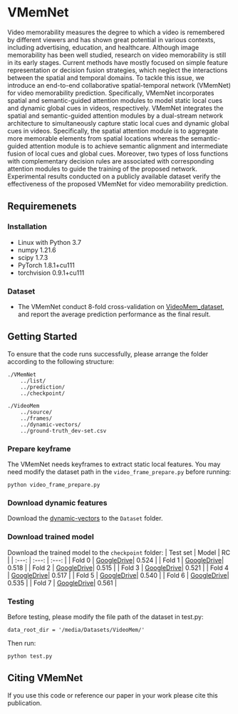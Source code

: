 # VMemNet
Video memorability measures the degree to which a video is remembered by different viewers and has shown great potential in various contexts, including advertising, education, and healthcare. Although image memorability has been well studied, research on video memorability is still in its early stages. Current methods have mostly focused on simple feature representation or decision fusion strategies, which neglect the interactions between the spatial and temporal domains. To tackle this issue, we introduce an end-to-end collaborative spatial-temporal network (VMemNet) for video memorability prediction. Specifically, VMemNet incorporates spatial and semantic-guided attention modules to model static local cues and dynamic global cues in videos, respectively. VMemNet integrates the spatial and semantic-guided attention modules by a dual-stream network architecture to simultaneously capture static local cues and dynamic global cues in videos. Specifically, the spatial attention module is to aggregate more memorable elements from spatial locations whereas the semantic-guided attention module is to achieve semantic alignment and intermediate fusion of local cues and global cues. Moreover, two types of loss functions with complementary decision rules are associated with corresponding attention modules to guide the training of the proposed network. Experimental results conducted on a publicly available dataset verify the effectiveness of the proposed VMemNet for video memorability prediction.


## Requiremenets
### Installation
* Linux with Python 3.7
* numpy 1.21.6
* scipy 1.7.3
* PyTorch 1.8.1+cu111 
* torchvision 0.9.1+cu111 
### Dataset
* The VMemNet conduct 8-fold cross-validation on [VideoMem_dataset](https://www.interdigital.com/data_sets/video-memorability-dataset), and report the average prediction performance as the final result. 

## Getting Started 
To ensure that the code runs successfully, please arrange the folder according to the following structure:
```
./VMemNet
    ../list/
    ../prediction/
    ../checkpoint/

./VideoMem
    ../source/
    ../frames/
    ../dynamic-vectors/
    ../ground-truth_dev-set.csv
```
### Prepare keyframe
The VMemNet needs keyframes to extract static local features. You may need modify the dataset path in the `video_frame_prepare.py` before running:
```
python video_frame_prepare.py
```

### Download dynamic features
Download the [dynamic-vectors](https://drive.google.com/file/d/1XoSB7Wg1JHDyT3iwPfs5BRIWKwoNDKFc/view?usp=sharing) to the `Dataset` folder.

### Download trained model
Download the trained model to the `checkpoint` folder:
| Test set | Model | RC | 
| :---: | :---: | :---: |
| Fold 0 | [GoogleDrive](https://drive.google.com/file/d/1YQSv49gHFX8vHbceCN3V1ivLPDekAUH2/view?usp=sharing)| 0.524 |
| Fold 1 | [GoogleDrive](https://drive.google.com/file/d/16WQpbMKWL2YtByU37tFqeY0mzZN0QeM-/view?usp=sharing)| 0.518 |
| Fold 2 | [GoogleDrive](https://drive.google.com/file/d/1QwuJWySKf_YYstI49KglDLcVGXARrOO5/view?usp=sharing)| 0.515 |
| Fold 3 | [GoogleDrive](https://drive.google.com/file/d/1tQuu0GJB2JweG-EDKuL5uVL4AvgARcll/view?usp=sharing)| 0.521 |
| Fold 4 | [GoogleDrive](https://drive.google.com/file/d/1lY9zVVRTwh3DIT46GVufLvoANM9R5Xd8/view?usp=sharing)| 0.517 |
| Fold 5 | [GoogleDrive](https://drive.google.com/file/d/1Er7EcyXtB7I7WCCW4Dy10X06t3R1nL_C/view?usp=sharing)| 0.540 |
| Fold 6 | [GoogleDrive](https://drive.google.com/file/d/1Vu8EVwjazcPTpcgMTo0eodSZqu8orLJM/view?usp=sharing)| 0.535 |
| Fold 7 | [GoogleDrive](https://drive.google.com/file/d/1XBnSzh-aJF8nxewouJBYlgnONCq-JnYF/view?usp=sharing)| 0.561 |

### Testing
Before testing, please modify the file path of the dataset in test.py:
```
data_root_dir = '/media/Datasets/VideoMem/'
```
Then run:
```
python test.py
```

## Citing VMemNet
If you use this code or reference our paper in your work please cite this publication.

